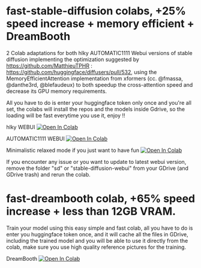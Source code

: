 # fast-stable-diffusion colabs, +25% speed increase + memory efficient + DreamBooth
2 Colab adaptations for both hlky AUTOMATIC1111 Webui versions of stable diffusion implementing the optimization suggested by https://github.com/MatthieuTPHR : https://github.com/huggingface/diffusers/pull/532, using 
the MemoryEfficientAttention implementation from xformers (cc. @fmassa, @danthe3rd, @blefaudeux) to both speedup the cross-attention speed and decrease its GPU memory requirements.

All you have to do is enter your huggingface token only once and you're all set, the colabs will install the repos and the models inside Gdrive, so the loading will be fast everytime you use it, enjoy !!

hlky WEBUI
[![Open In Colab](https://colab.research.google.com/assets/colab-badge.svg)](https://colab.research.google.com/github/TheLastBen/fast-stable-diffusion/blob/main/fast_stable_diffusion_hlky.ipynb)

AUTOMATIC1111 WEBUI
[![Open In Colab](https://colab.research.google.com/assets/colab-badge.svg)](https://colab.research.google.com/github/TheLastBen/fast-stable-diffusion/blob/main/fast_stable_diffusion_AUTOMATIC1111.ipynb)

Minimalistic relaxed mode if you just want to have fun
[![Open In Colab](https://colab.research.google.com/assets/colab-badge.svg)](https://colab.research.google.com/github/TheLastBen/fast-stable-diffusion/blob/main/fast_stable_diffusion_relaxed.ipynb)

If you encounter any issue or you want to update to latest webui version, remove the folder "sd" or "stable-diffusion-webui" from your GDrive (and GDrive trash) and rerun the colab.

# fast-dreambooth colab, +65% speed increase + less than 12GB VRAM.
Train your model using this easy simple and fast colab, all you have to do is enter you huggingface token once, and it will cache all the files in GDrive, including the trained model and you will be able to use it directly from the colab, make sure you use high quality reference pictures for the training.

DreamBooth [![Open In Colab](https://colab.research.google.com/assets/colab-badge.svg)](https://colab.research.google.com/github/TheLastBen/fast-stable-diffusion/blob/main/fast-DreamBooth.ipynb)

